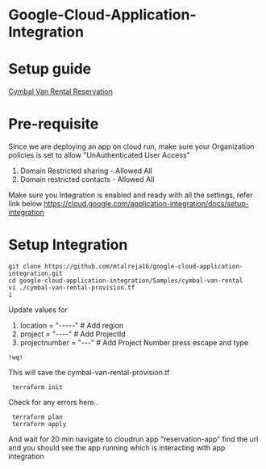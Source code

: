 # Google-Cloud-Application-Integration

# Setup guide

[Cymbal Van Rental Reservation](https://github.com/mtalreja16/Google-Application-Integration/tree/main/Samples/cymbal-van-rental)


# Pre-requisite

Since we are deploying an app on cloud run, make sure your Organization policies is set to allow "UnAuthenticated User Access"
1. Domain Restricted sharing - Allowed All 
2. Domain restricted contacts - Allowed All

Make sure you Integration is enabled and ready with all the settings, refer link below
https://cloud.google.com/application-integration/docs/setup-integration

# Setup Integration 
```
git clone https://github.com/mtalreja16/google-cloud-application-integration.git
cd google-cloud-application-integration/Samples/cymbal-van-rental
vi ./cymbal-van-rental-provision.tf
i
```
Update values for
1. location = "-----" # Add region
2. project = "----" # Add ProjectId
3. projectnumber = "---" # Add Project Number
press escape and type
```
!wq!
```
 This will save the cymbal-van-rental-provision.tf


 
```
 terraform init
```
Check for any errors here..

```
 terraform plan 
 terraform apply
``` 
And wait for 20 min
navigate to cloudrun app "reservation-app" find the url and you should see the app running which is interacting with app integration
